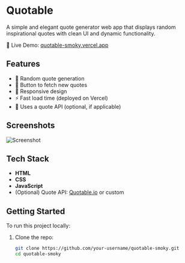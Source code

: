 # Quotable 

A simple and elegant quote generator web app that displays random inspirational quotes with clean UI and dynamic functionality.

🔗 Live Demo: [quotable-smoky.vercel.app](https://quotable-smoky.vercel.app/)

## Features

- 🎯 Random quote generation
- 🔁 Button to fetch new quotes
- 📱 Responsive design
- ⚡ Fast load time (deployed on Vercel)
- 🧠 Uses a quote API (optional, if applicable)

## Screenshots

![Screenshot](./screenshot.png) <!-- Replace with actual screenshot if available -->

## Tech Stack

- **HTML**
- **CSS**
- **JavaScript**
- (Optional) Quote API: [Quotable.io](https://github.com/lukePeavey/quotable) or custom

## Getting Started

To run this project locally:

1. Clone the repo:
   ```bash
   git clone https://github.com/your-username/quotable-smoky.git
   cd quotable-smoky
